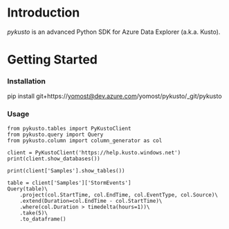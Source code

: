 # Introduction 
_pykusto_ is an advanced Python SDK for Azure Data Explorer (a.k.a. Kusto).

# Getting Started
### Installation
pip install git+https://yomost@dev.azure.com/yomost/pykusto/_git/pykusto

### Usage
```
from pykusto.tables import PyKustoClient
from pykusto.query import Query
from pykusto.column import column_generator as col

client = PyKustoClient('https://help.kusto.windows.net')
print(client.show_databases())

print(client['Samples'].show_tables())

table = client['Samples']['StormEvents']
Query(table)\
    .project(col.StartTime, col.EndTime, col.EventType, col.Source)\
    .extend(Duration=col.EndTime - col.StartTime)\
    .where(col.Duration > timedelta(hours=1))\
    .take(5)\
    .to_dataframe()
```